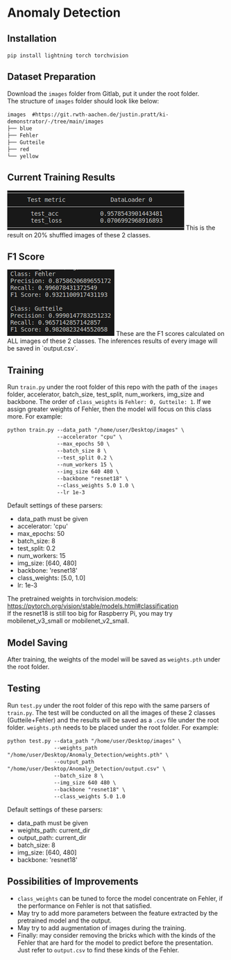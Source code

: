 # Anomaly Detection

## Installation
`pip install lightning torch torchvision`
## Dataset Preparation
Download the `images` folder from Gitlab, put it under the root folder.  
The structure of `images` folder should look like below:
```
images  #https://git.rwth-aachen.de/justin.pratt/ki-demonstrator/-/tree/main/images
├── blue
├── Fehler
├── Gutteile
├── red
└── yellow
```
## Current Training Results
<img src="Training_Result.png" width="" alt=""/>
This is the result on 20% shuffled images of these 2 classes.

## F1 Score
<img src="F1.png" width="" alt=""/>
These are the F1 scores calculated on ALL images of these 2 classes. The inferences results of every image will be saved in `output.csv`.

## Training
Run `train.py` under the root folder of this repo with the path of the `images` folder, accelerator, batch_size, test_split, num_workers, img_size and backbone.
The order of `class_weights` is `Fehler: 0, Gutteile: 1`. If we assign greater weights of Fehler, then the model will focus on this class more.
For example:
```
python train.py --data_path "/home/user/Desktop/images" \
                --accelerator "cpu" \
                --max_epochs 50 \
                --batch_size 8 \
                --test_split 0.2 \
                --num_workers 15 \
                --img_size 640 480 \
                --backbone "resnet18" \
                --class_weights 5.0 1.0 \
                --lr 1e-3
```
Default settings of these parsers:
* data_path must be given
* accelerator: 'cpu'
* max_epochs: 50
* batch_size: 8
* test_split: 0.2
* num_workers: 15
* img_size: [640, 480]
* backbone: 'resnet18'
* class_weights: [5.0, 1.0]
* lr: 1e-3

The pretrained weights in torchvision.models:
https://pytorch.org/vision/stable/models.html#classification  
If the resnet18 is still too big for Raspberry Pi, you may try mobilenet_v3_small or mobilenet_v2_small.

## Model Saving
After training, the weights of the model will be saved as `weights.pth` under the root folder.

## Testing
Run `test.py` under the root folder of this repo with the same parsers of `train.py`. The test will be conducted on all the images of these 2 classes (Gutteile+Fehler) and the results will be saved as a `.csv` file under the root folder. `weights.pth` needs to be placed under the root folder.
For example:
```
python test.py --data_path "/home/user/Desktop/images" \
               --weights_path "/home/user/Desktop/Anomaly_Detection/weights.pth" \
               --output_path "/home/user/Desktop/Anomaly_Detection/output.csv" \
               --batch_size 8 \
               --img_size 640 480 \
               --backbone "resnet18" \
               --class_weights 5.0 1.0
```
Default settings of these parsers:
* data_path must be given
* weights_path: current_dir
* output_path: current_dir
* batch_size: 8
* img_size: [640, 480]
* backbone: 'resnet18'

## Possibilities of Improvements
* `class_weights` can be tuned to force the model concentrate on Fehler, if the performance on Fehler is not that satisfied.
* May try to add more parameters between the feature extracted by the pretrained model and the output.
* May try to add augmentation of images during the training.
* Finally: may consider removing the bricks which with the kinds of the Fehler that are hard for the model to predict before the presentation. Just refer to `output.csv` to find these kinds of the Fehler.
